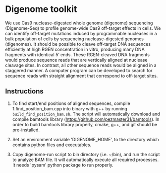 Digenome toolkit
==

We use Cas9 nuclease-digested whole genome (digenome) sequencing (Digenome-Seq) to profile genome-wide Cas9 off-target effects in cells. We can identify off-target mutations induced by programmable nucleases in a bulk population of cells by sequencing nuclease-digested genomes (digenomes). It should be possible to cleave off-target DNA sequences efficiently at high RGEN concentration in vitro, producing many DNA fragments with identical 5’ ends. These RGEN-cleaved DNA fragments would produce sequence reads that are vertically aligned at nuclease cleavage sites. In contrast, all other sequence reads would be aligned in a staggered manner. A computer program can be developed to search for sequence reads with straight alignment that correspond to off-target sites.

Instructions
--

1. To find start/end positions of aligned sequences, compile 1.find_position_bam.cpp into binary with g++ by running `build_find_position_bam.sh`. The script will automatically download and compile bamtools library (https://github.com/pezmaster31/bamtools). In order to build bamtools library properly, cmake, g++, and git should be pre-installed.

2. Set an environment variable 'DIGENOME_HOME', to the directory which contains python files and executables.

3. Copy digenome-run script to bin directory (i.e. ~/bin), and run the script to analyze BAM file. It will automatically execute all required processes. It needs 'pysam' python package to run properly.
